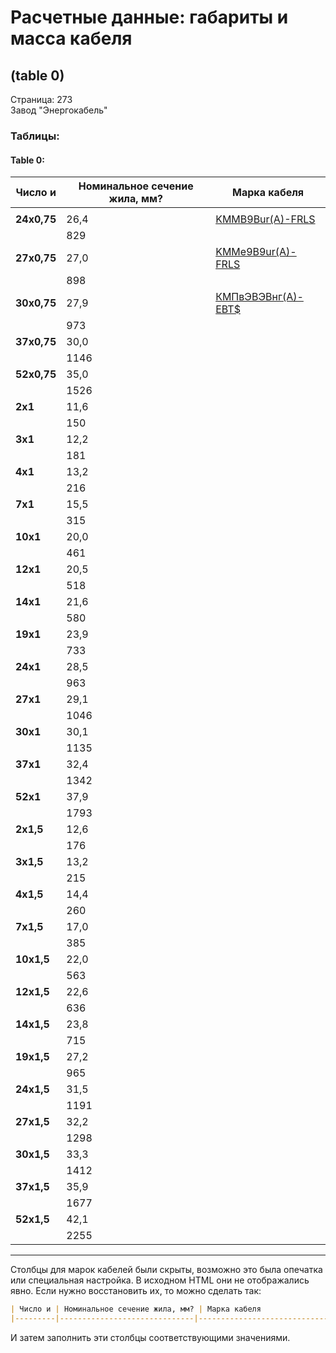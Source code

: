 # Расчетные данные: габариты и масса кабеля

## (table 0)

Страница: 273  
Завод "Энергокабель"

### Таблицы:

#### Table 0:

| Число и | Номинальное сечение жила, мм? | Марка кабеля                                                                                   |
|---------|------------------------------|---------------------------------------------------------------------------------------------|
|         |                              |                                                                                                                                              |
| **24х0,75** | 26,4                       | [KMMB9Bur(A)-FRLS](https://example.com/KMMB9BurA-FRLS)                                             |
|             | 829                         |                                                                                                                                              |
| **27х0,75** | 27,0                       | [KMMe9B9ur(A)-FRLS](https://example.com/KMMe9B9urA-FRLS)                                              |
|             | 898                         |                                                                                                                                              |
| **30х0,75** | 27,9                       | [КМПвЭВЭВнг(А)-ЕВТ$](https://example.com/CMPEVEVng-A-EVT)                                          |
|             | 973                         |                                                                                                                                              |
| **37х0,75** | 30,0                       |                                                                                                                                              |
|             | 1146                        |                                                                                                                                              |
| **52х0,75** | 35,0                       |                                                                                                                                              |
|             | 1526                        |                                                                                                                                              |
| **2х1**     | 11,6                       |                                                                                                                                              |
|             | 150                          |                                                                                                                                              |
| **3х1**     | 12,2                       |                                                                                                                                              |
|             | 181                          |                                                                                                                                              |
| **4х1**     | 13,2                       |                                                                                                                                              |
|             | 216                          |                                                                                                                                              |
| **7х1**     | 15,5                       |                                                                                                                                              |
|             | 315                          |                                                                                                                                              |
| **10х1**    | 20,0                       |                                                                                                                                              |
|             | 461                          |                                                                                                                                              |
| **12х1**    | 20,5                       |                                                                                                                                              |
|             | 518                          |                                                                                                                                              |
| **14х1**    | 21,6                       |                                                                                                                                              |
|             | 580                          |                                                                                                                                              |
| **19х1**    | 23,9                       |                                                                                                                                              |
|             | 733                          |                                                                                                                                              |
| **24х1**    | 28,5                       |                                                                                                                                              |
|             | 963                          |                                                                                                                                              |
| **27х1**    | 29,1                       |                                                                                                                                              |
|             | 1046                         |                                                                                                                                              |
| **30х1**    | 30,1                       |                                                                                                                                              |
|             | 1135                         |                                                                                                                                              |
| **37х1**    | 32,4                       |                                                                                                                                              |
|             | 1342                         |                                                                                                                                              |
| **52х1**    | 37,9                       |                                                                                                                                              |
|             | 1793                         |                                                                                                                                              |
| **2х1,5**   | 12,6                       |                                                                                                                                              |
|             | 176                          |                                                                                                                                              |
| **3х1,5**   | 13,2                       |                                                                                                                                              |
|             | 215                          |                                                                                                                                              |
| **4х1,5**   | 14,4                       |                                                                                                                                              |
|             | 260                          |                                                                                                                                              |
| **7х1,5**   | 17,0                       |                                                                                                                                              |
|             | 385                          |                                                                                                                                              |
| **10х1,5**  | 22,0                       |                                                                                                                                              |
|             | 563                          |                                                                                                                                              |
| **12х1,5**  | 22,6                       |                                                                                                                                              |
|             | 636                          |                                                                                                                                              |
| **14х1,5**  | 23,8                       |                                                                                                                                              |
|             | 715                          |                                                                                                                                              |
| **19х1,5**  | 27,2                       |                                                                                                                                              |
|             | 965                          |                                                                                                                                              |
| **24х1,5**  | 31,5                       |                                                                                                                                              |
|             | 1191                         |                                                                                                                                              |
| **27х1,5**  | 32,2                       |                                                                                                                                              |
|             | 1298                         |                                                                                                                                              |
| **30х1,5**  | 33,3                       |                                                                                                                                              |
|             | 1412                         |                                                                                                                                              |
| **37х1,5**  | 35,9                       |                                                                                                                                              |
|             | 1677                         |                                                                                                                                              |
| **52х1,5**  | 42,1                       |                                                                                                                                              |
|             | 2255                         |                                                                                                                                              |

---

Столбцы для марок кабелей были скрыты, возможно это была опечатка или специальная настройка. В исходном HTML они не отображались явно. Если нужно восстановить их, то можно сделать так:

```markdown
| Число и | Номинальное сечение жила, мм? | Марка кабеля                                                                                   | Марка кабеля | Марка кабеля | Марка кабеля | Марка кабеля | Марка кабеля |
|---------|------------------------------|-----------------------------------------------------------------------------------------------|---------------|---------------|---------------|---------------|---------------|
```

И затем заполнить эти столбцы соответствующими значениями.
